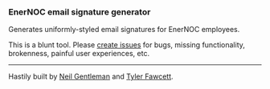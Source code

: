 ### EnerNOC email signature generator

Generates uniformly-styled email signatures for EnerNOC employees.

This is a blunt tool. Please [create issues](https://github.com/pulseenergy/enernoc-email-signature-generator/issues) for bugs, missing functionality, brokenness, painful user experiences, etc. 

------

Hastily built by [Neil Gentleman](http://github.com/nigelzor) and [Tyler Fawcett](http://github.com/tylerfawcett).
